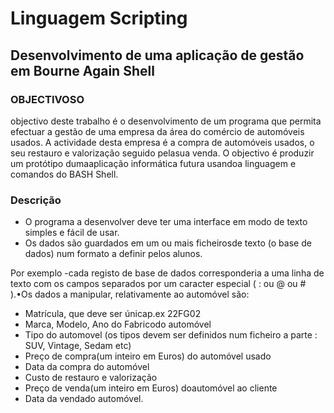 # Linguagem Scripting

## Desenvolvimento de uma aplicação de gestão em Bourne Again Shell

### OBJECTIVOSO 

objectivo deste trabalho é o desenvolvimento de um programa que permita efectuar a gestão de uma empresa da área do comércio de automóveis usados. A actividade desta empresa é a compra de automóveis usados, o seu restauro e valorização seguido pelasua venda. O objectivo é produzir um protótipo dumaaplicação informática futura usandoa linguagem e comandos do  BASH Shell.

### Descrição
* O programa a desenvolver deve ter uma interface em modo de texto simples e fácil de usar.
* Os dados são guardados em um ou mais ficheirosde texto (o base de dados) num formato a definir pelos alunos.

Por  exemplo -cada  registo  de  base de dados  corresponderia  a  uma  linha de  texto  com  os  campos separados por um caracter especial ( :  ou @ ou # ).•Os dados a manipular, relativamente ao automóvel são:
* Matrícula, que deve ser únicap.ex 22FG02
* Marca, Modelo, Ano do Fabricodo automóvel
* Tipo do automovel (os tipos devem ser definidos num ficheiro a parte : SUV, Vintage, Sedam etc)
* Preço de compra(um inteiro em Euros) do automóvel usado
* Data da compra do automóvel
* Custo de restauro e valorização
* Preço de venda(um inteiro em Euros) doautomóvel ao cliente
* Data da vendado automóvel. 
